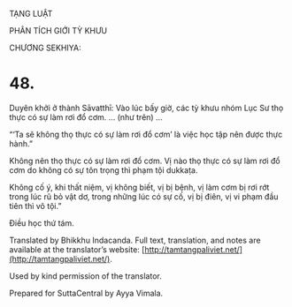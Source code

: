  

TẠNG LUẬT

PHÂN TÍCH GIỚI TỲ KHƯU

CHƯƠNG SEKHIYA:

# 48.

Duyên khởi ở thành Sāvatthī: Vào lúc bấy giờ, các tỳ khưu nhóm Lục Sư thọ thực có sự làm rơi đổ cơm. … (như trên) …

“‘Ta sẽ không thọ thực có sự làm rơi đổ cơm’ là việc học tập nên được thực hành.”

Không nên thọ thực có sự làm rơi đổ cơm. Vị nào thọ thực có sự làm rơi đổ cơm do không có sự tôn trọng thì phạm tội dukkaṭa.

Không cố ý, khi thất niệm, vị không biết, vị bị bệnh, vị làm cơm bị rơi rớt trong lúc rũ bỏ vật dơ, trong những lúc có sự cố, vị bị điên, vị vi phạm đầu tiên thì vô tội.”

Điều học thứ tám.

Translated by Bhikkhu Indacanda. Full text, translation, and notes are available at the translator’s website: [http://tamtangpaliviet.net/](http://tamtangpaliviet.net/).

Used by kind permission of the translator.

Prepared for SuttaCentral by Ayya Vimala.